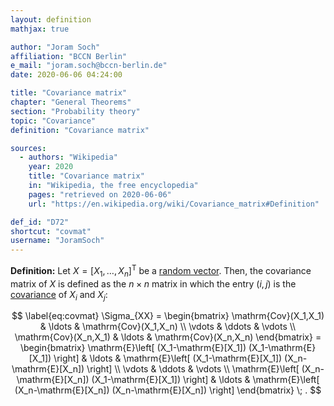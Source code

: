 ```yaml
---
layout: definition
mathjax: true

author: "Joram Soch"
affiliation: "BCCN Berlin"
e_mail: "joram.soch@bccn-berlin.de"
date: 2020-06-06 04:24:00

title: "Covariance matrix"
chapter: "General Theorems"
section: "Probability theory"
topic: "Covariance"
definition: "Covariance matrix"

sources:
  - authors: "Wikipedia"
    year: 2020
    title: "Covariance matrix"
    in: "Wikipedia, the free encyclopedia"
    pages: "retrieved on 2020-06-06"
    url: "https://en.wikipedia.org/wiki/Covariance_matrix#Definition"

def_id: "D72"
shortcut: "covmat"
username: "JoramSoch"
---
```



**Definition:** Let $X = [X_1, \ldots, X_n]^\mathrm{T}$ be a [random vector](/D/rvec). Then, the covariance matrix of $X$ is defined as the $n \times n$ matrix in which the entry $(i,j)$ is the [covariance](/D/cov) of $X_i$ and $X_j$:

$$ \label{eq:covmat}
\Sigma_{XX} =
\begin{bmatrix}
\mathrm{Cov}(X_1,X_1) & \ldots & \mathrm{Cov}(X_1,X_n) \\
\vdots & \ddots & \vdots \\
\mathrm{Cov}(X_n,X_1) & \ldots & \mathrm{Cov}(X_n,X_n)
\end{bmatrix} =
\begin{bmatrix}
\mathrm{E}\left[ (X_1-\mathrm{E}[X_1]) (X_1-\mathrm{E}[X_1]) \right] & \ldots & \mathrm{E}\left[ (X_1-\mathrm{E}[X_1]) (X_n-\mathrm{E}[X_n]) \right] \\
\vdots & \ddots & \vdots \\
\mathrm{E}\left[ (X_n-\mathrm{E}[X_n]) (X_1-\mathrm{E}[X_1]) \right] & \ldots & \mathrm{E}\left[ (X_n-\mathrm{E}[X_n]) (X_n-\mathrm{E}[X_n]) \right]
\end{bmatrix} \; .
$$